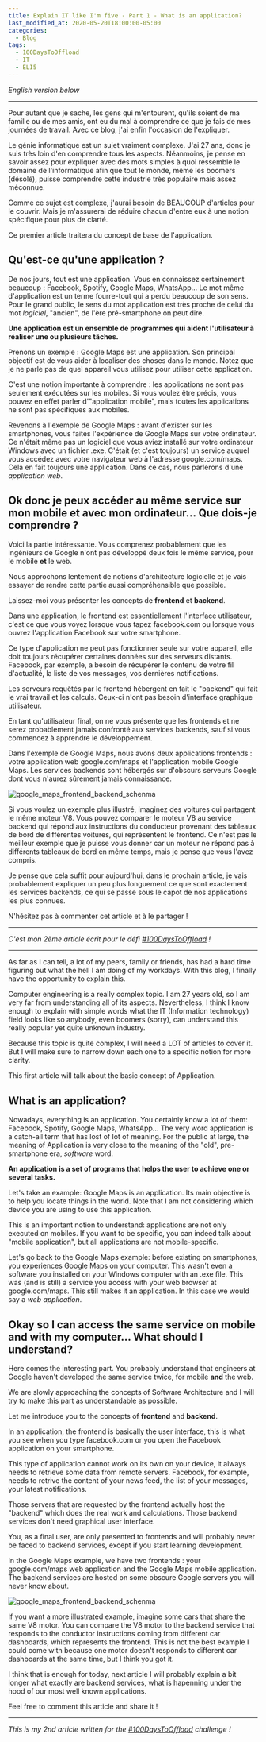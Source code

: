 ```yaml
---
title: Explain IT like I'm five - Part 1 - What is an application?
last_modified_at: 2020-05-20T18:00:00-05:00
categories:
  - Blog
tags:
  - 100DaysToOffload
  - IT
  - ELI5
---
```


*English version below*

---

Pour autant que je sache, les gens qui m'entourent, qu'ils soient de ma famille ou de mes amis, ont eu du mal à comprendre ce que je fais de mes journées de travail. Avec ce blog, j'ai enfin l'occasion de l'expliquer.

Le génie informatique est un sujet vraiment complexe. J'ai 27 ans, donc je suis très loin d'en comprendre tous les aspects. Néanmoins, je pense en savoir assez pour expliquer avec des mots simples à quoi ressemble le domaine de l'informatique afin que tout le monde, même les boomers (désolé), puisse comprendre cette industrie très populaire mais assez méconnue.

Comme ce sujet est complexe, j'aurai besoin de BEAUCOUP d'articles pour le couvrir. Mais je m'assurerai de réduire chacun d'entre eux à une notion spécifique pour plus de clarté.

Ce premier article traitera du concept de base de l'application.

## Qu'est-ce qu'une application ?

De nos jours, tout est une application. Vous en connaissez certainement beaucoup : Facebook, Spotify, Google Maps, WhatsApp... Le mot même d'application est un terme fourre-tout qui a perdu beaucoup de son sens. Pour le grand public, le sens du mot application est très proche de celui du mot *logiciel*, "ancien", de l'ère pré-smartphone on peut dire.

**Une application est un ensemble de programmes qui aident l'utilisateur à réaliser une ou plusieurs tâches.**

Prenons un exemple : Google Maps est une application. Son principal objectif est de vous aider à localiser des choses dans le monde. Notez que je ne parle pas de quel appareil vous utilisez pour utiliser cette application.

C'est une notion importante à comprendre : les applications ne sont pas seulement exécutées sur les mobiles. Si vous voulez être précis, vous pouvez en effet parler d'"application mobile", mais toutes les applications ne sont pas spécifiques aux mobiles.

Revenons à l'exemple de Google Maps : avant d'exister sur les smartphones, vous faites l'expérience de Google Maps sur votre ordinateur. Ce n'était même pas un logiciel que vous aviez installé sur votre ordinateur Windows avec un fichier .exe. C'était (et c'est toujours) un service auquel vous accédez avec votre navigateur web à l'adresse google.com/maps. Cela en fait toujours une application. Dans ce cas, nous parlerons d'une *application web*.

## Ok donc je peux accéder au même service sur mon mobile et avec mon ordinateur... Que dois-je comprendre ?

Voici la partie intéressante. Vous comprenez probablement que les ingénieurs de Google n'ont pas développé deux fois le même service, pour le mobile **et** le web.

Nous approchons lentement de notions d'architecture logicielle et je vais essayer de rendre cette partie aussi compréhensible que possible.

Laissez-moi vous présenter les concepts de **frontend** et **backend**.

Dans une application, le frontend est essentiellement l'interface utilisateur, c'est ce que vous voyez lorsque vous tapez facebook.com ou lorsque vous ouvrez l'application Facebook sur votre smartphone.

Ce type d'application ne peut pas fonctionner seule sur votre appareil, elle doit toujours récupérer certaines données sur des serveurs distants. Facebook, par exemple, a besoin de récupérer le contenu de votre fil d'actualité, la liste de vos messages, vos dernières notifications.

Les serveurs requêtés par le frontend hébergent en fait le "backend" qui fait le vrai travail et les calculs. Ceux-ci n'ont pas besoin d'interface graphique utilisateur.

En tant qu'utilisateur final, on ne vous présente que les frontends et ne serez probablement jamais confronté aux services backends, sauf si vous commencez à apprendre le développement.

Dans l'exemple de Google Maps, nous avons deux applications frontends : votre application web google.com/maps et l'application mobile Google Maps. Les services backends sont hébergés sur d'obscurs serveurs Google dont vous n'aurez sûrement jamais connaissance.

![google_maps_frontend_backend_schenma](/assets/images/googlemaps-frontend-backend.png)

Si vous voulez un exemple plus illustré, imaginez des voitures qui partagent le même moteur V8. Vous pouvez comparer le moteur V8 au service backend qui répond aux instructions du conducteur provenant des tableaux de bord de différentes voitures, qui représentent le frontend. Ce n'est pas le meilleur exemple que je puisse vous donner car un moteur ne répond pas à différents tableaux de bord en même temps, mais je pense que vous l'avez compris.

Je pense que cela suffit pour aujourd'hui, dans le prochain article, je vais probablement expliquer un peu plus longuement ce que sont exactement les services backends, ce qui se passe sous le capot de nos applications les plus connues.

N'hésitez pas à commenter cet article et à le partager !

---

*C'est mon 2ème article écrit pour le défi [#100DaysToOffload](https://100daystooffload.com/) !* 

---

As far as I can tell, a lot of my peers, family or friends, has had a hard time figuring out what the hell I am doing of my workdays. With this blog, I finally have the opportunity to explain this.

Computer engineering is a really complex topic. I am 27 years old, so I am very far from understanding all of its aspects. Nevertheless, I think I know enough to explain with simple words what the IT (Information technology) field looks like so anybody, even boomers (sorry), can understand this really popular yet quite unknown industry.

Because this topic is quite complex, I will need a LOT of articles to cover it. But I will make sure to narrow down each one to a specific notion for more clarity.

This first article will talk about the basic concept of Application.

## What is an application?

Nowadays, everything is an application. You certainly know a lot of them: Facebook, Spotify, Google Maps, WhatsApp... The very word application is a catch-all term that has lost of lot of meaning. For the public at large, the meaning of Application is very close to the meaning of the "old", pre-smartphone era, *software* word.

**An application is a set of programs that helps the user to achieve one or several tasks.**

Let's take an example: Google Maps is an application. Its main objective is to help you locate things in the world. Note that I am not considering which device you are using to use this application.

This is an important notion to understand: applications are not only executed on mobiles. If you want to be specific, you can indeed talk about "mobile application", but all applications are not mobile-specific.

Let's go back to the Google Maps example: before existing on smartphones, you experiences Google Maps on your computer. This wasn't even a software you installed on your Windows computer with an .exe file. This was (and is still) a service you access with your web browser at google.com/maps. This still makes it an application. In this case we would say a *web application*.

## Okay so I can access the same service on mobile and with my computer... What should I understand?

Here comes the interesting part. You probably understand that engineers at Google haven't developed the same service twice, for mobile **and** the web.

We are slowly approaching the concepts of Software Architecture and I will try to make this part as understandable as possible.

Let me introduce you to the concepts of **frontend** and **backend**.

In an application, the frontend is basically the user interface, this is what you see when you type facebook.com or you open the Facebook application on your smartphone. 

This type of application cannot work on its own on your device, it always needs to retrieve some data from remote servers. Facebook, for example, needs to retrive the content of your news feed, the list of your messages, your latest notifications.

Those servers that are requested by the frontend actually host the "backend" which does the real work and calculations. Those backend services don't need graphical user interface.

You, as a final user, are only presented to frontends and will probably never be faced to backend services, except if you start learning development.

In the Google Maps example, we have two frontends : your google.com/maps web application and the Google Maps mobile application. The backend services are hosted on some obscure Google servers you will never know about.

![google_maps_frontend_backend_schenma](/assets/images/googlemaps-frontend-backend.png)

If you want a more illustrated example, imagine some cars that share the same V8 motor. You can compare the V8 motor to the backend service that responds to the conductor instructions coming from different car dashboards, which represents the frontend. This is not the best example I could come with because one motor doesn't responds to different car dashboards at the same time, but I think you got it.

I think that is enough for today, next article I will probably explain a bit longer what exactly are backend services, what is hapenning under the hood of our most well known applications.

Feel free to comment this article and share it !

---

*This is my 2nd article written for the [#100DaysToOffload](https://100daystooffload.com/) challenge !* 